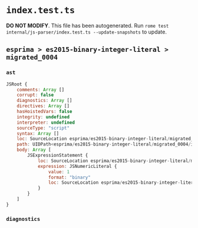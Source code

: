 # `index.test.ts`

**DO NOT MODIFY**. This file has been autogenerated. Run `rome test internal/js-parser/index.test.ts --update-snapshots` to update.

## `esprima > es2015-binary-integer-literal > migrated_0004`

### `ast`

```javascript
JSRoot {
	comments: Array []
	corrupt: false
	diagnostics: Array []
	directives: Array []
	hasHoistedVars: false
	integrity: undefined
	interpreter: undefined
	sourceType: "script"
	syntax: Array []
	loc: SourceLocation esprima/es2015-binary-integer-literal/migrated_0004/input.js 1:0-2:0
	path: UIDPath<esprima/es2015-binary-integer-literal/migrated_0004/input.js>
	body: Array [
		JSExpressionStatement {
			loc: SourceLocation esprima/es2015-binary-integer-literal/migrated_0004/input.js 1:0-1:3
			expression: JSNumericLiteral {
				value: 1
				format: "binary"
				loc: SourceLocation esprima/es2015-binary-integer-literal/migrated_0004/input.js 1:0-1:3
			}
		}
	]
}
```

### `diagnostics`

```

```
